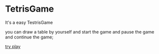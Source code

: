 # TetrisGame
It's a easy TestrisGame

you can draw a table by yourself and start the game and pause the game and continue the game;

<a href=''> try play </a>
